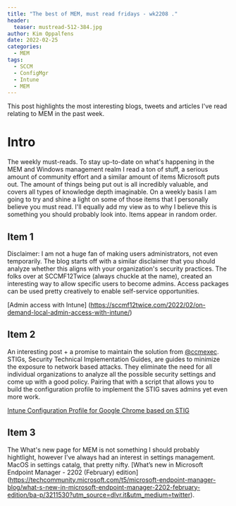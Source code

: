 ```yaml
---
title: "The best of MEM, must read fridays - wk2208 ."
header:
  teaser: mustread-512-384.jpg
author: Kim Oppalfens
date: 2022-02-25
categories:
  - MEM
tags:
  - SCCM
  - ConfigMgr
  - Intune
  - MEM
---
```


This post highlights the most interesting blogs, tweets and articles I've read relating to MEM in the past week.

# Intro #

The weekly must-reads. To stay up-to-date on what's happening in the MEM and Windows management realm I read a ton of stuff, a serious amount of community effort and a similar amount of items Microsoft puts out. The amount of things being put out is all incredibly valuable, and covers all types of knowledge depth imaginable. On a weekly basis I am going to try and shine a light on some of those items that I personally believe you must read. I'll equally add my view as to why I believe this is something you should probably look into. Items appear in random order.

## Item 1 ##
Disclaimer: I am not a huge fan of making users administrators, not even temporarily. The blog starts off with a similar disclaimer that you should analyze whether this aligns with your organization's security practices.
The folks over at SCCMF12Twice (always chuckle at the name), created an interesting way to allow specific users to become admins. Access packages can be used pretty creatively to enable self-service opportunities.

[Admin access with Intune]
(https://sccmf12twice.com/2022/02/on-demand-local-admin-access-with-intune/)

## Item 2 ##
An interesting post + a promise to maintain the solution from [@ccmexec](https://twitter.com/ccmexec). STIGs, Security Technical Implementation Guides, are guides to minimize the exposure to network based attacks. They eliminate the need for all individual organizations to analyze all the possible security settings and come up with a good policy. Pairing that with a script that allows you to build the configuration profile to implement the STIG saves admins yet even more work.

[Intune Configuration Profile for Google Chrome based on STIG](https://ccmexec.com/2022/02/intune-configuration-profile-for-google-chrome-based-on-stig/)

## Item 3 ##
The What's new page for MEM is not something I should probably hightlight, however I've always had an interest in settings management. MacOS in settings catalg, that pretty nifty. [What’s new in Microsoft Endpoint Manager - 2202 (February) edition] (https://techcommunity.microsoft.com/t5/microsoft-endpoint-manager-blog/what-s-new-in-microsoft-endpoint-manager-2202-february-edition/ba-p/3211530?utm_source=dlvr.it&utm_medium=twitter). 








